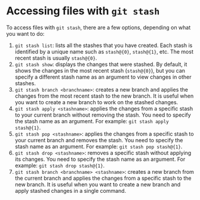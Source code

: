 # Accessing files with `git stash`

To access files with `git stash`, there are a few options, depending on what you want to do:

1. `git stash list`: lists all the stashes that you have created. Each stash is identified by a unique name such as `stash@{0}`, `stash@{1}`, etc. The most recent stash is usually `stash@{0}`.
2. `git stash show`: displays the changes that were stashed. By default, it shows the changes in the most recent stash (`stash@{0}`), but you can specify a different stash name as an argument to view changes in other stashes.
3. `git stash branch <branchname>`: creates a new branch and applies the changes from the most recent stash to the new branch. It is useful when you want to create a new branch to work on the stashed changes.
4. `git stash apply <stashname>`: applies the changes from a specific stash to your current branch without removing the stash. You need to specify the stash name as an argument. For example: `git stash apply stash@{1}`.
5. `git stash pop <stashname>`: applies the changes from a specific stash to your current branch and removes the stash. You need to specify the stash name as an argument. For example: `git stash pop stash@{1}`.
6. `git stash drop <stashname>`: removes a specific stash without applying its changes. You need to specify the stash name as an argument. For example: `git stash drop stash@{1}`.
7. `git stash branch <branchname> <stashname>`: creates a new branch from the current branch and applies the changes from a specific stash to the new branch. It is useful when you want to create a new branch and apply stashed changes in a single command.
